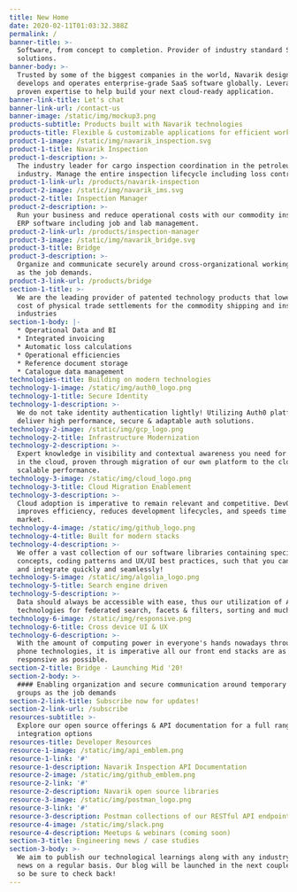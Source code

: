 ```yaml
---
title: New Home
date: 2020-02-11T01:03:32.388Z
permalink: /
banner-title: >-
  Software, from concept to completion. Provider of industry standard SaaS
  solutions.
banner-body: >-
  Trusted by some of the biggest companies in the world, Navarik designs,
  develops and operates enterprise-grade SaaS software globally. Leverage our
  proven expertise to help build your next cloud-ready application.
banner-link-title: Let's chat
banner-link-url: /contact-us
banner-image: /static/img/mockup3.png
products-subtitle: Products built with Navarik technologies
products-title: Flexible & customizable applications for efficient workflow and data sharing
product-1-image: /static/img/navarik_inspection.svg
product-1-title: Navarik Inspection
product-1-description: >-
  The industry leader for cargo inspection coordination in the petroleum
  industry. Manage the entire inspection lifecycle including loss control.
product-1-link-url: /products/navarik-inspection
product-2-image: /static/img/navarik_ims.svg
product-2-title: Inspection Manager
product-2-description: >-
  Run your business and reduce operational costs with our commodity inspection
  ERP software including job and lab management.
product-2-link-url: /products/inspection-manager
product-3-image: /static/img/navarik_bridge.svg
product-3-title: Bridge
product-3-description: >-
  Organize and communicate securely around cross-organizational working groups
  as the job demands.
product-3-link-url: /products/bridge
section-1-title: >-
  We are the leading provider of patented technology products that lower the
  cost of physical trade settlements for the commodity shipping and inspection
  industries
section-1-body: |-
  * Operational Data and BI
  * Integrated invoicing
  * Automatic loss calculations
  * Operational efficiencies
  * Reference document storage
  * Catalogue data management
technologies-title: Building on modern technologies
technology-1-image: /static/img/auth0_logo.png
technology-1-title: Secure Identity
technology-1-description: >-
  We do not take identity authentication lightly! Utilizing Auth0 platform, we
  deliver high performance, secure & adaptable auth solutions.
technology-2-image: /static/img/gcp_logo.png
technology-2-title: Infrastructure Modernization
technology-2-description: >-
  Expert knowledge in visibility and contextual awareness you need for success
  in the cloud, proven through migration of our own platform to the cloud for
  scalable performance.
technology-3-image: /static/img/cloud_logo.png
technology-3-title: Cloud Migration Enablement
technology-3-description: >-
  Cloud adoption is imperative to remain relevant and competitive. DevOps
  improves efficiency, reduces development lifecycles, and speeds time to
  market.
technology-4-image: /static/img/github_logo.png
technology-4-title: Built for modern stacks
technology-4-description: >-
  We offer a vast collection of our software libraries containing specific
  concepts, coding patterns and UX/UI best practices, such that you can build
  and integrate quickly and seamlessly!
technology-5-image: /static/img/algolia_logo.png
technology-5-title: Search engine driven
technology-5-description: >-
  Data should always be accessible with ease, thus our utilization of Aloglia
  technologies for federated search, facets & filters, sorting and much more...
technology-6-image: /static/img/responsive.png
technology-6-title: Cross device UI & UX
technology-6-description: >-
  With the amount of computing power in everyone's hands nowadays through smart
  phone technologies, it is imperative all our front end stacks are as
  responsive as possible.
section-2-title: Bridge - Launching Mid '20!
section-2-body: >-
  #### Enabling organization and secure communication around temporary working
  groups as the job demands
section-2-link-title: Subscribe now for updates!
section-2-link-url: /subscribe
resources-subtitle: >-
  Explore our open source offerings & API documentation for a full range of
  integration options
resources-title: Developer Resources
resource-1-image: /static/img/api_emblem.png
resource-1-link: '#'
resource-1-description: Navarik Inspection API Documentation
resource-2-image: /static/img/github_emblem.png
resource-2-link: '#'
resource-2-description: Navarik open source libraries
resource-3-image: /static/img/postman_logo.png
resource-3-link: '#'
resource-3-description: Postman collections of our RESTful API endpoints
resource-4-image: /static/img/slack.png
resource-4-description: Meetups & webinars (coming soon)
section-3-title: Engineering news / case studies
section-3-body: >-
  We aim to publish our technological learnings along with any industry related
  news on a regular basis. Our blog will be launched in the next couple of weeks
  so be sure to check back!
---
```


